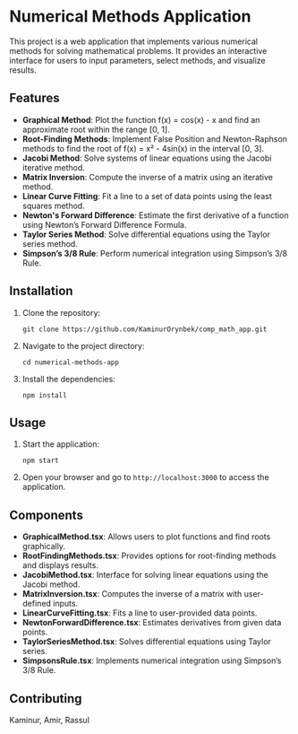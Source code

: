 # Numerical Methods Application

This project is a web application that implements various numerical methods for solving mathematical problems. It provides an interactive interface for users to input parameters, select methods, and visualize results.

## Features

- **Graphical Method**: Plot the function f(x) = cos(x) - x and find an approximate root within the range [0, 1].
- **Root-Finding Methods**: Implement False Position and Newton-Raphson methods to find the root of f(x) = x² - 4sin(x) in the interval [0, 3].
- **Jacobi Method**: Solve systems of linear equations using the Jacobi iterative method.
- **Matrix Inversion**: Compute the inverse of a matrix using an iterative method.
- **Linear Curve Fitting**: Fit a line to a set of data points using the least squares method.
- **Newton's Forward Difference**: Estimate the first derivative of a function using Newton’s Forward Difference Formula.
- **Taylor Series Method**: Solve differential equations using the Taylor series method.
- **Simpson’s 3/8 Rule**: Perform numerical integration using Simpson’s 3/8 Rule.

## Installation

1. Clone the repository:
   ```
   git clone https://github.com/KaminurOrynbek/comp_math_app.git
   ```
2. Navigate to the project directory:
   ```
   cd numerical-methods-app
   ```
3. Install the dependencies:
   ```
   npm install
   ```

## Usage

1. Start the application:
   ```
   npm start
   ```
2. Open your browser and go to `http://localhost:3000` to access the application.

## Components

- **GraphicalMethod.tsx**: Allows users to plot functions and find roots graphically.
- **RootFindingMethods.tsx**: Provides options for root-finding methods and displays results.
- **JacobiMethod.tsx**: Interface for solving linear equations using the Jacobi method.
- **MatrixInversion.tsx**: Computes the inverse of a matrix with user-defined inputs.
- **LinearCurveFitting.tsx**: Fits a line to user-provided data points.
- **NewtonForwardDifference.tsx**: Estimates derivatives from given data points.
- **TaylorSeriesMethod.tsx**: Solves differential equations using Taylor series.
- **SimpsonsRule.tsx**: Implements numerical integration using Simpson’s 3/8 Rule.

## Contributing

Kaminur, Amir, Rassul

